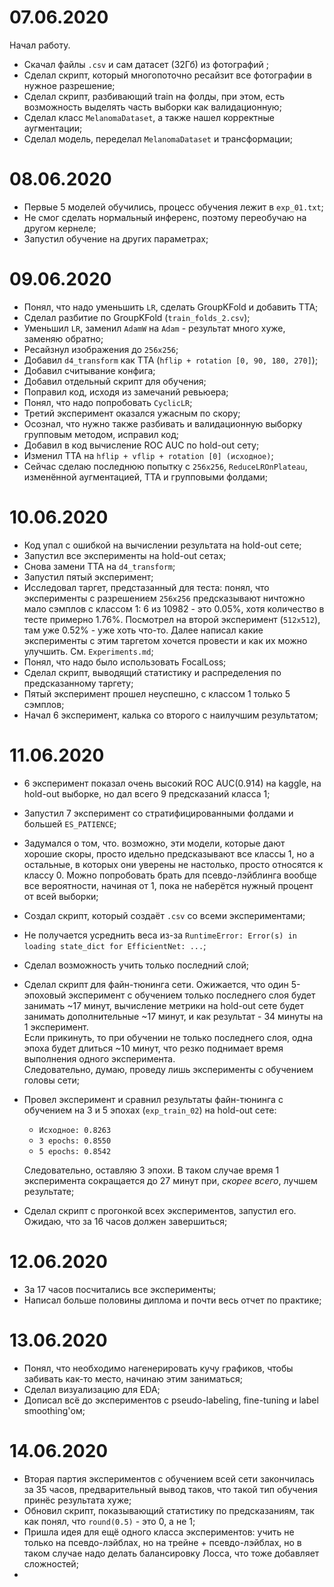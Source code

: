 # 07.06.2020
Начал работу. 

* Скачал файлы `.csv` и сам датасет (32Гб) из фотографий ;
* Сделал скрипт, который многопоточно ресайзит все фотографии в нужное разрешение;
* Сделал скрипт, разбивающий train на фолды, при этом, есть возможность выделять часть выборки как валидационную;
* Сделал класс `MelanomaDataset`, а также нашел корректные аугментации;
* Сделал модель, переделал `MelanomaDataset` и трансформации;

# 08.06.2020
* Первые 5 моделей обучились, процесс обучения лежит в `exp_01.txt`;
* Не смог сделать нормальный инференс, поэтому переобучаю на другом кернеле;
* Запустил обучение на других параметрах;

# 09.06.2020
* Понял, что надо уменьшить `LR`, сделать GroupKFold и добавить TTA;
* Сделал разбитие по GroupKFold (`train_folds_2.csv`);
* Уменьшил `LR`, заменил `AdamW` на `Adam` - результат много хуже, заменяю обратно;
* Ресайзнул изображения до `256x256`;
* Добавил `d4_transform` как TTA (`hflip + rotation [0, 90, 180, 270]`);
* Добавил считывание конфига;
* Добавил отдельный скрипт для обучения;
* Поправил код, исходя из замечаний ревьюера;
* Понял, что надо попробовать `CyclicLR`;
* Третий эксперимент оказался ужасным по скору;
* Осознал, что нужно также разбивать и валидационную выборку групповым методом, исправил код;
* Добавил в код вычисление ROC AUC по hold-out сету;
* Изменил TTA на `hflip + vflip + rotation [0] (исходное)`;
* Сейчас сделаю последнюю попытку с `256x256`, `ReduceLROnPlateau`, изменённой аугментацией, TTA и групповыми фолдами;

# 10.06.2020
* Код упал с ошибкой на вычислении результата на hold-out сете;
* Запустил все эксперименты на hold-out сетах;
* Снова замени TTA на `d4_transform`;
* Запустил пятый эксперимент;
* Исследовал таргет, предстазанный для теста: понял, что эксперименты с разрешением `256x256` предсказывают ничтожно мало сэмплов с классом 1: 6 из 10982 - это 0.05%, хотя количество в тесте примерно 1.76%. Посмотрел на второй эксперимент (`512x512`), там уже 0.52% - уже хоть что-то. Далее написал какие эксперименты с этим таргетом хочется провести и как их можно улучшить. См. `Experiments.md`;
* Понял, что надо было использовать FocalLoss;
* Сделал скрипт, выводящий статистику и распределения по предсказанному таргету;
* Пятый эксперимент прошел неуспешно, с классом 1 только 5 сэмплов;
* Начал 6 эксперимент, калька со второго с наилучшим результатом;

# 11.06.2020
* 6 эксперимент показал очень высокий ROC AUC(0.914) на kaggle, на hold-out выборке, но дал всего 9 предсказаний класса 1;
* Запустил 7 эксперимент со стратифицированными фолдами и большей `ES_PATIENCE`;
* Задумался о том, что. возможно, эти модели, которые дают хорошие скоры, просто идельно предсказывают все классы 1, но а остальные, в которых они уверены не настолько, просто относятся к классу 0. Можно попробовать брать для псевдо-лэйблинга вообще все вероятности, начиная от 1, пока не наберётся нужный процент от всей выборки;
* Создал скрипт, который создаёт `.csv` со всеми экспериментами;
* Не получается усреднить веса из-за `RuntimeError: Error(s) in loading state_dict for EfficientNet: ...`;
* Сделал возможность учить только последний слой;
* Сделал скрипт для файн-тюнинга сети. Ожижается, что один 5-эпоховый эксперимент с обучением только последнего слоя будет занимать ~17 минут, вычисление метрики на hold-out сете будет занимать дополнительные ~17 минут, и как результат - 34 минуты на 1 эксперимент.  
Если прикинуть, то при обучении не только последнего слоя, одна эпоха будет длиться ~10 минут, что резко поднимает время выполнения одного эксперимента.  
Следовательно, думаю, проведу лишь эксперименты с обучением головы сети;
* Провел эксперимент и сравнил результаты файн-тюнинга с обучением на 3 и 5 эпохах (`exp_train_02`) на hold-out сете:
    * `Исходное: 0.8263`
    * `3 epochs: 0.8550`
    * `5 epochs: 0.8542`
  
  Следовательно, оставляю 3 эпохи. В таком случае время 1 эксперимента сокращается до 27 минут при, *скорее всего*, лучшем результате;

* Сделал скрипт с прогонкой всех экспериментов, запустил его.  
Ожидаю, что за 16 часов должен завершиться;

# 12.06.2020
* За 17 часов посчитались все эксперименты;
* Написал больше половины диплома и почти весь отчет по практике;

# 13.06.2020
* Понял, что необходимо нагенерировать кучу графиков, чтобы забивать как-то место, начинаю этим заниматься;
* Сделал визуализацию для EDA;
* Дописал всё до экспериментов с pseudo-labeling, fine-tuning и label smoothing'ом;

# 14.06.2020
* Вторая партия экспериментов с обучением всей сети закончилась за 35 часов, предварительный вывод таков, что такой тип обучения принёс результата хуже;
* Обновил скрипт, показывающий статистику по предсказаниям, так как понял, что `round(0.5)`  - это 0, а не 1;
* Пришла идея для ещё одного класса экспериментов: учить не только на псевдо-лэйблах, но на трейне + псевдо-лэйблах, но в таком случае надо делать балансировку Лосса, что тоже добавляет сложностей;
* 
